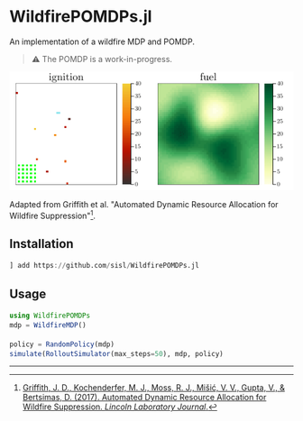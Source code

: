# WildfirePOMDPs.jl

An implementation of a wildfire MDP and POMDP.

> ⚠ The POMDP is a work-in-progress.

<p align="center">
  <img src="./img/wildfire.gif">
</p>

Adapted from Griffith et al. "Automated Dynamic Resource Allocation for Wildfire Suppression"[^1].


## Installation
```julia
] add https://github.com/sisl/WildfirePOMDPs.jl
```

## Usage

```julia
using WildfirePOMDPs
mdp = WildfireMDP()

policy = RandomPolicy(mdp)
simulate(RolloutSimulator(max_steps=50), mdp, policy)
```

---
[^1]: [Griffith, J. D., Kochenderfer, M. J., Moss, R. J., Mišić, V. V., Gupta, V., & Bertsimas, D. (2017). Automated Dynamic Resource Allocation for Wildfire Suppression. _Lincoln Laboratory Journal_.](https://www.ll.mit.edu/sites/default/files/page/doc/2018-06/22_2_3_Griffith.pdf)